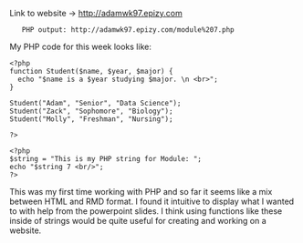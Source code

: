 Link to website -> http://adamwk97.epizy.com
       
       PHP output: http://adamwk97.epizy.com/module%207.php

My PHP code for this week looks like: 

```
<?php
function Student($name, $year, $major) {
  echo "$name is a $year studying $major. \n <br>";
}

Student("Adam", "Senior", "Data Science");
Student("Zack", "Sophomore", "Biology");
Student("Molly", "Freshman", "Nursing");

?>

<?php
$string = "This is my PHP string for Module: ";
echo "$string 7 <br/>";
?>
```

This was my first time working with PHP and so far it seems like a mix between HTML and RMD format. I found it intuitive to display 
what I wanted to with help from the powerpoint slides. I think using functions like these inside of strings would be quite useful for
creating and working on a website.
